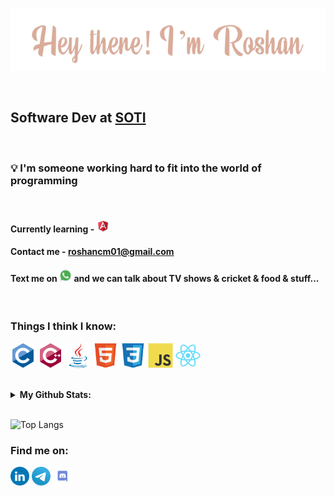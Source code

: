 <p align="center"><img src="icons/name.png" /></p>
<br>

## Software Dev at [SOTI](https://soti.net/)

<br>

### 💡 I'm someone working hard to fit into the world of programming

<br>

#### Currently learning - <a href="[https://angular.io/](https://angular.io/)"><img src="icons/angular.svg" title="Angular" width=20px /></a>
#### Contact me - <a href="roshancm01@gmail.com">roshancm01@gmail.com</a>
#### Text me on <a href="https://wa.me/919188476714?text=Hey,+I+saw+you+on+Github"><img src="icons/whatsapp.png" width=20px /></a> and we can talk about TV shows & cricket & food & stuff...
<br>

### Things I think I know:
<p>
<img src="icons/c.svg" title="c" width=40px/>
<img src="icons/cpp.svg" title="c++" width=40px/>
<img src="icons/java.svg" title="java" width=40px/>
<img src="icons/html5.svg" title="HTML5" width=40px/>
<img src="icons/css3.svg" title="CSS3" width=40px/>
<img src="icons/js.svg" title="javascript" width=40px/>
<img src="icons/react.svg" title="React"  width=40px />
</p>

<br>

<details>
<summary title="It ain't much, but it's honest work">
<b>My Github Stats:</b>
<br><br>
</summary><img align="center" src="https://github-readme-stats.vercel.app/api?username=ochufy&show_icons=true&theme=dark" alt="ochufy" /></details>

![Top Langs](https://github-readme-stats.vercel.app/api/top-langs/?username=ochufy&layout=compact)

### Find me on:
<p>
<a href="https://www.linkedin.com/in/c-m-roshan"><img src="icons/linkedin.svg" width=30px/></a>
<a href="https://t.me/nitric_acid"><img src="icons/telegram.svg" width=30px/></a>
<img src="icons/discord.svg" title="ochu#2685" width=30px/>
</p>
